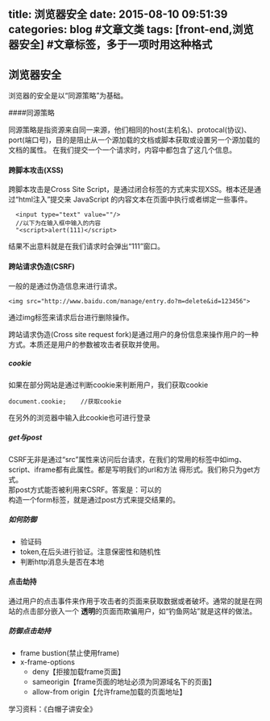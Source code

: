 title: 浏览器安全
date: 2015-08-10 09:51:39
categories: blog    #文章文类
tags: [front-end,浏览器安全]    #文章标签，多于一项时用这种格式
---
## 浏览器安全
浏览器的安全是以“同源策略”为基础。

####同源策略

同源策略是指资源来自同一来源，他们相同的host(主机名)、protocal(协议)、port(端口号)，目的是阻止从一个源加载的文档或脚本获取或设置另一个源加载的文档的属性。
在我们提交一个一个请求时，内容中都包含了这几个信息。

<!-- more -->

#### 跨脚本攻击(XSS)
跨脚本攻击是Cross Site Script，是通过闭合标签的方式来实现XSS。根本还是通过“html注入”提交来 JavaScript 的内容文本在页面中执行或者绑定一些事件。
    	
      <input type="text" value=""/>
      //以下为在输入框中输入的内容
      "<script>alert(111)</script>

结果不出意料就是在我们请求时会弹出“111”窗口。

#### 跨站请求伪造(CSRF)
一般的是通过伪造信息来进行请求。

    <img src="http://www.baidu.com/manage/entry.do?m=delete&id=123456">
    
通过img标签来请求后台进行删除操作。

跨站请求伪造(Cross site request fork)是通过用户的身份信息来操作用户的一种方式。本质还是用户的参数被攻击者获取并使用。
##### cookie
如果在部分网站是通过判断cookie来判断用户，我们获取cookie
    
    document.cookie;    //获取cookie
    
在另外的浏览器中输入此cookie也可进行登录

##### get与post

CSRF无非是通过“src”属性来访问后台请求，在我们的常用的标签中如img、script、iframe都有此属性。都是写明我们的url和方法
得形式。我们称只为get方式。    
那post方式能否被利用来CSRF。答案是：可以的    
构造一个form标签，就是通过post方式来提交结果的。

##### 如何防御

* 验证码
* token,在后头进行验证。注意保密性和随机性
* 判断http消息头是否在本地

#### 点击劫持

通过用户的点击事件来作用于攻击者的页面来获取数据或者破坏。通常的就是在网站的点击部分嵌入一个
<b>透明</b>的页面而欺骗用户，如“钓鱼网站”就是这样的做法。

##### 防御点击劫持

* frame bustion(禁止使用frame)
* x-frame-options
    * deny【拒接加载frame页面】
    * sameorigin【frame页面的地址必须为同源域名下的页面】
    * allow-from origin【允许frame加载的页面地址】

学习资料：《白帽子讲安全》